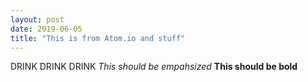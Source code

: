 ```yaml
---
layout: post
date: 2019-06-05
title: "This is from Atom.io and stuff"
---
```

DRINK DRINK DRINK
*This should be empahsized*
**This should be bold**
